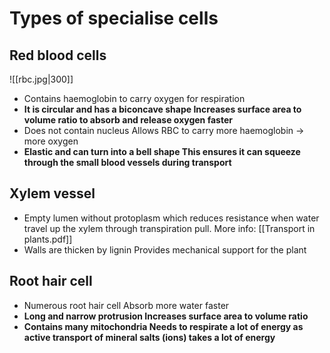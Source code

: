 # Types of specialise cells

## Red blood cells

![[rbc.jpg|300]]
- Contains haemoglobin to carry oxygen for respiration
-  **It is circular and has a biconcave shape
	Increases surface area to volume ratio to absorb and release oxygen faster**
- Does not contain nucleus
	Allows RBC to carry more haemoglobin -> more oxygen
- **Elastic and can turn into a bell shape
	This ensures it can squeeze through the small blood vessels during transport**
	
## Xylem vessel
- Empty lumen without protoplasm which reduces resistance when water travel up the xylem through transpiration pull. More info:  [[Transport in plants.pdf]]
- Walls are thicken by lignin
	Provides mechanical support for the plant

## Root hair cell
- Numerous root hair cell
	Absorb more water faster
- **Long and narrow protrusion
	Increases surface area to volume ratio**
- **Contains many mitochondria
	Needs to respirate a lot of energy as active transport of mineral salts (ions) takes a lot of energy**